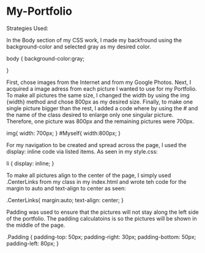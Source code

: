 # My-Portfolio

Strategies Used:

<!-- Used In CSS -->
In the Body section of my CSS work, I made my backfround using the background-color and selected gray as my desired color.

body {
    background-color:gray;
   
  }

 First, chose images from the Internet and from my Google Photos. Next, I acquired a image adress from each picture I wanted to use for my Portfolio. To make all pictures the same size, I changed the width by using the img {width} method and chose 800px as my desired size. Finally, to make one single picture bigger than the rest, I added a code where by using the # and the name of the class desired to enlarge only one singular picture. Therefore, one picture was 800px and the remaining pictures were 700px.

 img{
    width: 700px;
}
#Myself{
    width:800px;
}

 For my navigation to be created and spread across the page, I used the display: inline code via listed items. As seen in my style.css:

 li {
    display: inline;
}

 To make all pictures align to the center of the page, I simply used .CenterLinks from my class in my index.html and wrote teh code for the margin to auto and text-align to center as seen:

 .CenterLinks{
    margin:auto;
    text-align: center;
}

Padding was used to ensure that the pictures will not stay along the left side of the portfolio. The padding calculatoins is so the pictures will be shown in the middle of the page.

.Padding {
    padding-top: 50px;
    padding-right: 30px;
    padding-bottom: 50px;
    padding-left: 80px;
  }

  